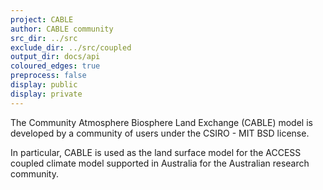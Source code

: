 ```yaml
---
project: CABLE
author: CABLE community
src_dir: ../src
exclude_dir: ../src/coupled
output_dir: docs/api
coloured_edges: true
preprocess: false
display: public
display: private
---
```


The Community Atmosphere Biosphere Land Exchange (CABLE) model is developed by a community of users under the CSIRO - MIT BSD license. 

In particular, CABLE is used as the land surface model for the ACCESS coupled climate model supported in Australia for the Australian research community.
